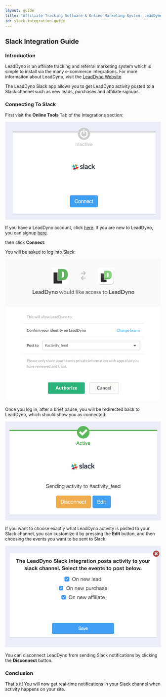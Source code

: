 ```yaml
---
layout: guide
title: "Affiliate Tracking Software & Online Marketing System: LeadDyno"
id: slack-integration-guide
---
```


## Slack Integration Guide

### Introduction

LeadDyno is an affiliate tracking and referral marketing system which is simple to install via the many e-commerce integrations.
For more informaiton about LeadDyno, visit the [LeadDyno Website](http://www.leaddyno.com)

The LeadDyno Slack app allows you to get LeadDyno activity posted to a Slack channel such as new leads, purchases and affiliate signups.

### Connecting To Slack

First visit the **Online Tools** Tab of the Integrations section:

![Slack Setup](img/connect_to_slack.png)

If you have a LeadDyno account, click [here](https://app.leaddyno.com/integrations/tools). If you are new to LeadDyno, you can signup [here](https://app.leaddyno.com/signup).

then click **Connect**:

You will be asked to log into Slack:

![Slack Setup](img/slack_login.png)

Once you log in, after a brief pause, you will be redirected back to LeadDyno, which should show you as connected:

![Slack Setup](img/slack_after_connect.png)

If you want to choose exactly what LeadDyno activity is posted to your Slack channel, you can customize it by pressing the **Edit** button,
and then choosing the events you want to be sent to Slack.

![Slack Setup](img/slack_settings.png)

You can disconnect LeadDyno from sending Slack notifications by clicking the **Disconnect** button.

### Conclusion

That's it! You will now get real-time notifications in your Slack channel when activity happens on your site.
